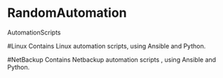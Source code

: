 # RandomAutomation
AutomationScripts

#Linux
Contains Linux automation scripts, using Ansible and Python.

#NetBackup
Contains Netbackup automation scripts , using Ansible and Python.


